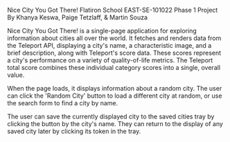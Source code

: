 Nice City You Got There!
Flatiron School EAST-SE-101022 Phase 1 Project
By Khanya Keswa, Paige Tetzlaff, & Martin Souza

Nice City You Got There! is a single-page application for exploring information about cities all over the world. It fetches and renders data from the Teleport API, displaying a city's name, a characteristic image, and a brief description, along with Teleport's score data. These scores represent a city's performance on a variety of quality-of-life metrics. The Teleport total score combines these individual category scores into a single, overall value.

When the page loads, it displays information about a random city. The user can click the 'Random City' button to load a different city at random, or use the search form to find a city by name.

The user can save the currently displayed city to the saved cities tray by clicking the button by the city's name. They can return to the display of any saved city later by clicking its token in the tray.